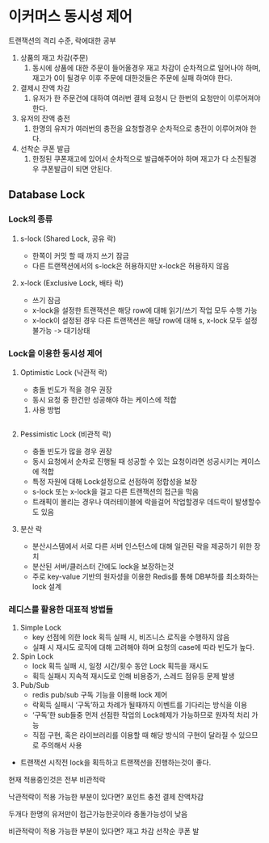 # 이커머스 동시성 제어

트랜잭션의 격리 수준, 락에대한 공부

1. 상품의 재고 차감(주문)
   1. 동시에 상품에 대한 주문이 들어올경우 재고 차감이 순차적으로 일어나야 하며, 재고가 0이 될경우 이후 주문에 대한것들은 주문에 실패 하여야 한다. 
2. 결제시 잔액 차감
   1. 유저가 한 주문건에 대하여 여러번 결제 요청시 단 한번의 요청만이 이루어져야 한다.
3. 유저의 잔액 충전
   1. 한명의 유저가 여러번의 충전을 요청할경우 순차적으로 충전이 이루어져야 한다.
4. 선착순 쿠폰 발급
   1. 한정된 쿠폰재고에 있어서 순차적으로 발급해주어야 하며 재고가 다 소진될경우 쿠폰발급이 되면 안된다.

## Database Lock
### Lock의 종류
1. s-lock (Shared Lock, 공유 락)
   - 한쪽이 커밋 할 때 까지 쓰기 잠금
   - 다른 트랜잭션에서의 s-lock은 허용하지만 x-lock은 허용하지 않음

2. x-lock (Exclusive Lock, 배타 락)
   - 쓰기 잠금
   - x-lock을 설정한 트랜잭션은 해당 row에 대해 읽기/쓰기 작업 모두 수행 가능
   - x-lock이 설정된 경우 다른 트랜잭션은 해당 row에 대해 s, x-lock 모두 설정 불가능 -> 대기상태


### Lock을 이용한 동시성 제어
1. Optimistic Lock (낙관적 락)
   - 충돌 빈도가 적을 경우 권장
   - 동시 요청 중 한건만 성공해야 하는 케이스에 적합
   1. 사용 방법
   ```
   
   ```
2. Pessimistic Lock (비관적 락)
   - 충돌 빈도가 많을 경우 권장
   - 동시 요청에서 순차로 진행될 때 성공할 수 있는 요청이라면 성공시키는 케이스에 적합
   - 특정 자원에 대해 Lock설정으로 선점하여 정합성을 보장
   - s-lock 또는 x-lock을 걸고 다른 트랜잭션의 접근을 막음
   - 트래픽이 몰리는 경우나 여러테이블에 락을걸어 작업할경우 데드락이 발생할수도 있음

3. 분산 락
   - 분산시스템에서 서로 다른 서버 인스턴스에 대해 일관된 락을 제공하기 위한 장치
   - 분산된 서버/클러스터 간에도 lock을 보장하는것
   - 주로 key-value 기반의 원자성을 이용한 Redis를 통해 DB부하를 최소화하는 lock 설계

### 레디스를 활용한 대표적 방법들
1. Simple Lock
   - key 선점에 의한 lock 획득 실패 시, 비즈니스 로직을 수행하지 않음
   - 실패 시 재시도 로직에 대해 고려해야 하며 요청의 case에 따라 빈도가 높다.
2. Spin Lock
   - lock 획득 실패 시, 일정 시간/횟수 동안 Lock 획득을 재시도
   - 획득 실패시 지속적 재시도로 인해 비용증가, 스레드 점유등 문제 발생
3. Pub/Sub
   - redis pub/sub 구독 기능을 이용해 lock 제어
   - 락획득 실패시 ‘구독’하고 차례가 될때까지 이벤트를 기다리는 방식을 이용
   - ‘구독’한 sub들중 먼저 선점한 작업의 Lock헤제가 가능하므로 원자적 처리 가능
   - 직접 구현, 혹은 라이브러리를 이용할 때 해당 방식의 구현이 달라질 수 있으므로 주의해서 사용

* 트랜잭션 시작전 lock을 획득하고 트랜잭션을 진행하는것이 좋다.

현재 적용중인것은 전부 비관적락

낙관적락이 적용 가능한 부분이 있다면?
포인트 충전
결제 잔액차감

두개다 한명의 유저만이 접근가능한곳이라 충돌가능성이 낮음

비관적락이 적용 가능한 부분이 있다면?
재고 차감
선착순 쿠폰 발

